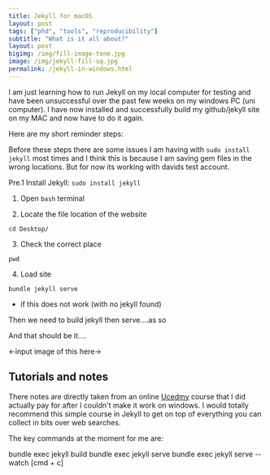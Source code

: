 ```yaml
---
title: Jekyll for macOS
layout: post
tags: ["phd", "tools", "reproducibility"]
subtitle: "What is it all about?"
layout: post
bigimg: /img/fill-image-tone.jpg
image: /img/jekyll-fill-sq.jpg
permalink: /jekyll-in-windows.html
---
```


I am just learning how to run Jekyll on my local computer for testing and have been unsuccessful over the past few weeks on my windows PC (uni computer). I have now installed and successfully build my github/jekyll site on my MAC and now have to do it again. 

Here are my short reminder steps:

Before these steps there are some issues I am having with `sudo install jekyll` most times and I think this is because I am saving gem files in the wrong locations. But for now its working with davids test account.

Pre.1 Install Jekyll: `sudo install jekyll`

1. Open `bash` terminal

2. Locate the file location of the website

`cd Desktop/`

3. Check the correct place

`pwd`

4. Load site

`bundle jekyll serve`

- if this does not work (with no jekyll found)

Then we need to build jekyll then serve....as so


And that should be it....

<-input image of this here->

## Tutorials and notes

There notes are directly taken from an online [Ucedmy]("") course that I did actually pay for after I couldn't make it work on windows. I would totally recommend this simple course in Jekyll to get on top of everything you can collect in bits over web searches.

The key commands at the moment for me are:

bundle exec jekyll build
bundle exec jekyll serve
bundle exec jekyll serve --watch
[cmd + c]